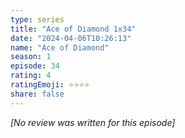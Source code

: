 ```yaml
---
type: series
title: "Ace of Diamond 1x34"
date: "2024-04-06T10:26:13"
name: "Ace of Diamond"
season: 1
episode: 34
rating: 4
ratingEmoji: ⭐️⭐️⭐️⭐️
share: false
---
```


*[No review was written for this episode]*
